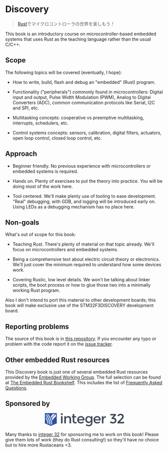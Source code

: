 # Discovery

<!-- > Discover the world of microcontrollers through [Rust]! -->

> [Rust]でマイクロコントローラの世界を楽しもう！

[Rust]: https://www.rust-lang.org/en-US/

This book is an introductory course on microcontroller-based embedded systems that uses Rust as the
teaching language rather than the usual C/C++.

## Scope

The following topics will be covered (eventually, I hope):

- How to write, build, flash and debug an "embedded" (Rust) program.

- Functionality ("peripherals") commonly found in microcontrollers: Digital input and output, Pulse
  Width Modulation (PWM), Analog to Digital Converters (ADC), common communication protocols like
  Serial, I2C and SPI, etc.

- Multitasking concepts: cooperative vs preemptive multitasking, interrupts, schedulers, etc.

- Control systems concepts: sensors, calibration, digital filters, actuators, open loop control,
  closed loop control, etc.

## Approach

- Beginner friendly. No previous experience with microcontrollers or embedded systems is required.

- Hands on. Plenty of exercises to put the theory into practice. *You* will be doing most of the
  work here.

- Tool centered. We'll make plenty use of tooling to ease development. "Real" debugging, with GDB,
  and logging will be introduced early on. Using LEDs as a debugging mechanism has no place here.

## Non-goals

What's out of scope for this book:

- Teaching Rust. There's plenty of material on that topic already. We'll focus on microcontrollers
  and embedded systems.

- Being a comprehensive text about electric circuit theory or electronics. We'll just cover the
  minimum required to understand how some devices work.

- Covering Rustic, low level details. We won't be talking about linker scripts, the boot process or
  how to glue those two into a minimally working Rust program.

Also I don't intend to port this material to other development boards; this book will make exclusive
use of the STM32F3DISCOVERY development board.

## Reporting problems

The source of this book is in [this repository]. If you encounter any typo or problem with the code
report it on the [issue tracker].

[this repository]: https://github.com/rust-embedded/discovery
[issue tracker]: https://github.com/rust-embedded/discovery/issues

## Other embedded Rust resources

This Discovery book is just one of several embedded Rust resources provided by the
[Embedded Working Group]. The full selection can be found at [The Embedded Rust Bookshelf]. This
includes the list of [Frequently Asked Questions].

[Embedded Working Group]: https://github.com/rust-embedded/wg
[The Embedded Rust Bookshelf]: https://docs.rust-embedded.org
[Frequently Asked Questions]: https://docs.rust-embedded.org/faq.html

## Sponsored by

<p align="center">
<a href="http://integer32.com/">
<img style="width: 50%" title="integer 32" src="assets/integer32.svg">
</a>
</p>

Many thanks to [integer 32](http://integer32.com/) for sponsoring me to work on this book! Please
give them lots of work (they do Rust consulting!) so they'll have no choice but to hire more
Rustaceans <3.
